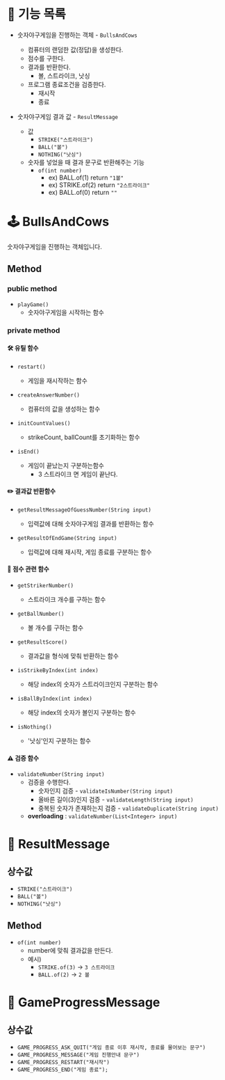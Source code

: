 # 📖 기능 목록

- 숫자야구게임을 진행하는 객체 - `BullsAndCows`
    - 컴퓨터의 랜덤한 값(정답)을 생성한다.
    - 점수를 구한다.
    - 결과를 반환한다.
        - 볼, 스트라이크, 낫싱
    - 프로그램 종료조건을 검증한다.
        - 재시작
        - 종료


- 숫자야구게임 결과 값 - `ResultMessage`
    - 값
        - `STRIKE("스트라이크")`
        - `BALL("볼")`
        - `NOTHING("낫싱")`
    - 숫자를 넣었을 때 결과 문구로 반환해주는 기능
        - `of(int number)`
            - ex) BALL.of(1) return `"1볼"`
            - ex) STRIKE.of(2) return `"2스트라이크"`
            - ex) BALL.of(0) return `""`

# 🕹 BullsAndCows

숫자야구게임을 진행하는 객체입니다.

## Method

### public method

- `playGame()`
    - 숫자야구게임을 시작하는 함수

### private method

#### 🛠 유틸 함수

- `restart()`
    - 게임을 재시작하는 함수


- `createAnswerNumber()`
    - 컴퓨터의 값을 생성하는 함수


- `initCountValues()`
    - strikeCount, ballCount를 초기화하는 함수


- `isEnd()`
    - 게임이 끝났는지 구분하는함수
        - 3 스트라이크 면 게임이 끝난다.

#### ✏️ 결과값 반환함수

- `getResultMessageOfGuessNumber(String input)`
    - 입력값에 대해 숫자야구게임 결과를 반환하는 함수


- `getResultOfEndGame(String input)`
    - 입력값에 대해 재시작, 게임 종료를 구분하는 함수

#### 💯 점수 관련 함수

- `getStrikerNumber()`
    - 스트라이크 개수를 구하는 함수


- `getBallNumber()`
    - 볼 개수를 구하는 함수


- `getResultScore()`
    - 결과값을 형식에 맞춰 반환하는 함수


- `isStrikeByIndex(int index)`
    - 해당 index의 숫자가 스트라이크인지 구분하는 함수


- `isBallByIndex(int index)`
    - 해당 index의 숫자가 볼인지 구분하는 함수


- `isNothing()`
    - '낫싱'인지 구분하는 함수

#### ⚠️ 검증 함수

- `validateNumber(String input)`
    - 검증을 수행한다.
        - 숫자인지 검증 - `validateIsNumber(String input)`
        - 올바른 길이(3)인지 검증 - `validateLength(String input)`
        - 중복된 숫자가 존재하는지 검증 - `validateDuplicate(String input)`
    - **overloading** : `validateNumber(List<Integer> input)`

# 💬 ResultMessage

## 상수값

- `STRIKE("스트라이크")`
- `BALL("볼")`
- `NOTHING("낫싱")`

## Method

- `of(int number)`
    - number에 맞춰 결과값을 만든다.
    - 예시)
        - `STRIKE.of(3)` -> `3 스트라이크`
        - `BALL.of(2)` -> `2 볼`

# 💬 GameProgressMessage

## 상수값

- `GAME_PROGRESS_ASK_QUIT("게임 종료 이후 재시작, 종료를 물어보는 문구")`
- `GAME_PROGRESS_MESSAGE("게임 진행안내 문구")`
- `GAME_PROGRESS_RESTART("재시작")`
- `GAME_PROGRESS_END("게임 종료");`